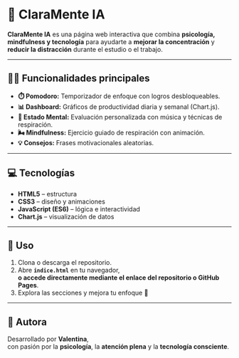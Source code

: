 # 🌿 ClaraMente IA

**ClaraMente IA** es una página web interactiva que combina **psicología, mindfulness y tecnología** para ayudarte a **mejorar la concentración** y **reducir la distracción** durante el estudio o el trabajo.

---

## 🧘‍♀️ Funcionalidades principales
- **⏱️ Pomodoro:** Temporizador de enfoque con logros desbloqueables.  
- **📊 Dashboard:** Gráficos de productividad diaria y semanal (Chart.js).  
- **🧠 Estado Mental:** Evaluación personalizada con música y técnicas de respiración.  
- **🌬️ Mindfulness:** Ejercicio guiado de respiración con animación.  
- **💡 Consejos:** Frases motivacionales aleatorias.

---

## 💻 Tecnologías
- **HTML5** – estructura  
- **CSS3** – diseño y animaciones  
- **JavaScript (ES6)** – lógica e interactividad  
- **Chart.js** – visualización de datos  

---

## 🚀 Uso
1. Clona o descarga el repositorio.  
2. Abre **`indice.html`** en tu navegador,  
   **o accede directamente mediante el enlace del repositorio o GitHub Pages**.  
3. Explora las secciones y mejora tu enfoque 🌱  

---

## 💚 Autora
Desarrollado por **Valentina**,  
con pasión por la **psicología**, la **atención plena** y la **tecnología consciente**.
